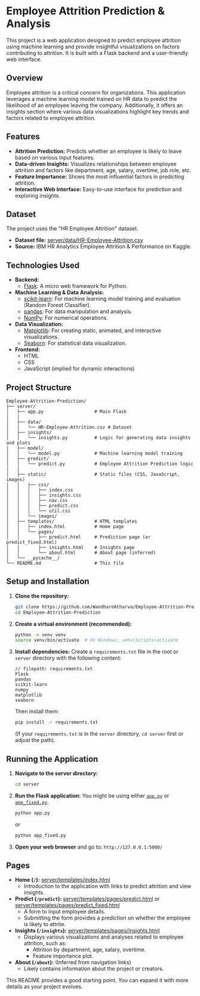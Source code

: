# Employee Attrition Prediction & Analysis

This project is a web application designed to predict employee attrition using machine learning and provide insightful visualizations on factors contributing to attrition. It is built with a Flask backend and a user-friendly web interface.

## Overview

Employee attrition is a critical concern for organizations. This application leverages a machine learning model trained on HR data to predict the likelihood of an employee leaving the company. Additionally, it offers an insights section where various data visualizations highlight key trends and factors related to employee attrition.

## Features

*   **Attrition Prediction:** Predicts whether an employee is likely to leave based on various input features.
*   **Data-driven Insights:** Visualizes relationships between employee attrition and factors like department, age, salary, overtime, job role, etc.
*   **Feature Importance:** Shows the most influential factors in predicting attrition.
*   **Interactive Web Interface:** Easy-to-use interface for prediction and exploring insights.

## Dataset

The project uses the "HR Employee Attrition" dataset.
*   **Dataset file:** [server/data/HR-Employee-Attrition.csv](server/data/HR-Employee-Attrition.csv)
*   **Source:** IBM HR Analytics Employee Attrition & Performance on Kaggle.

## Technologies Used

*   **Backend:**
    *   [Flask](https://flask.palletsprojects.com/): A micro web framework for Python.
*   **Machine Learning & Data Analysis:**
    *   [scikit-learn](https://scikit-learn.org/stable/): For machine learning model training and evaluation (Random Forest Classifier).
    *   [pandas](https://pandas.pydata.org/): For data manipulation and analysis.
    *   [NumPy](https://numpy.org/): For numerical operations.
*   **Data Visualization:**
    *   [Matplotlib](https://matplotlib.org/): For creating static, animated, and interactive visualizations.
    *   [Seaborn](https://seaborn.pydata.org/): For statistical data visualization.
*   **Frontend:**
    *   HTML
    *   CSS
    *   JavaScript (implied for dynamic interactions)

## Project Structure

```
Employee-Attrition-Prediction/
├── server/
│   ├── app.py                   # Main Flask 
|   |
│   ├── data/
│   │   └── HR-Employee-Attrition.csv # Dataset
│   ├── insights/
│   │   └── insights.py          # Logic for generating data insights and plots
│   ├── model/
│   │   └── model.py             # Machine learning model training
│   ├── predict/
│   │   └── predict.py           # Employee Attrition Prediction logic
|   |
│   ├── static/                  # Static files (CSS, JavaScript, images)
│   │   ├── css/
│   │   │   ├── index.css
│   │   │   ├── insights.css
│   │   │   ├── nav.css
│   │   │   ├── predict.css
│   │   │   └── util.css
│   │   └── images/
│   ├── templates/               # HTML templates
│   │   ├── index.html           # Home page
│   │   └── pages/
│   │       ├── predict.html     # Prediction page (or predict_fixed.html)
│   │       ├── insights.html    # Insights page
│   │       └── about.html       # About page (inferred)
│   └── __pycache__/
└── README.md                    # This file
```

## Setup and Installation

1.  **Clone the repository:**
    ```bash
    git clone https://github.com/WandhareAtharva/Employee-Attrition-Prediction.git
    cd Employee-Attrition-Prediction
    ```

2.  **Create a virtual environment (recommended):**
    ```bash
    python -m venv venv
    source venv/bin/activate  # On Windows: venv\Scripts\activate
    ```

3.  **Install dependencies:**
    Create a `requirements.txt` file in the root or `server` directory with the following content:
    ````text
    // filepath: requirements.txt
    Flask
    pandas
    scikit-learn
    numpy
    matplotlib
    seaborn
    ````
    Then install them:
    ```bash
    pip install -r requirements.txt 
    ```
    (If your `requirements.txt` is in the `server` directory, `cd server` first or adjust the path).

## Running the Application

1.  **Navigate to the server directory:**
    ```bash
    cd server
    ```

2.  **Run the Flask application:**
    You might be using either [`app.py`](server/app.py) or [`app_fixed.py`](server/app_fixed.py).
    ```bash
    python app.py
    ```
    or
    ```bash
    python app_fixed.py
    ```

3.  **Open your web browser** and go to: `http://127.0.0.1:5000/`

## Pages

*   **Home (`/`):** [server/templates/index.html](server/templates/index.html)
    *   Introduction to the application with links to predict attrition and view insights.
*   **Predict (`/predict`):** [server/templates/pages/predict.html](server/templates/pages/predict.html) or [server/templates/pages/predict_fixed.html](server/templates/pages/predict_fixed.html)
    *   A form to input employee details.
    *   Submitting the form provides a prediction on whether the employee is likely to attrite.
*   **Insights (`/insights`):** [server/templates/pages/insights.html](server/templates/pages/insights.html)
    *   Displays various visualizations and analyses related to employee attrition, such as:
        *   Attrition by department, age, salary, overtime.
        *   Feature importance plot.
*   **About (`/about`):** (Inferred from navigation links)
    *   Likely contains information about the project or creators.

This README provides a good starting point. You can expand it with more details as your project evolves.